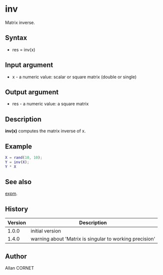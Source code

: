 # inv

Matrix inverse.

## Syntax

- res = inv(x)

## Input argument

- x - a numeric value: scalar or square matrix (double or single)

## Output argument

- res - a numeric value: a square matrix

## Description

  <p><b>inv(x)</b> computes the matrix inverse of x.</p>

## Example

```matlab
X = rand(10, 10);
Y = inv(X);
Y * X
```

## See also

[expm](expm.md).

## History

| Version | Description                                             |
| ------- | ------------------------------------------------------- |
| 1.0.0   | initial version                                         |
| 1.4.0   | warning about 'Matrix is singular to working precision' |

## Author

Allan CORNET
